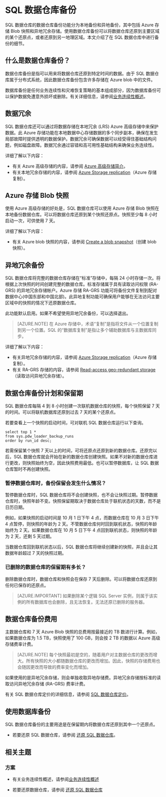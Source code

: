 <properties
    pageTitle="Azure SQL 数据仓库备份 - 快照、异地冗余 | Azure"
    description="了解 SQL 数据仓库的内置数据库备份，该功能可以将 Azure SQL 数据仓库还原到某个还原点或另一地理区域。"
    services="sql-data-warehouse"
    documentationcenter=""
    author="lakshmi1812"
    manager="jhubbard"
    editor="" />
<tags
    ms.assetid="b5aff094-05b2-4578-acf3-ec456656febd"
    ms.service="sql-data-warehouse"
    ms.devlang="NA"
    ms.topic="article"
    ms.tgt_pltfrm="NA"
    ms.workload="NA"
    ms.date="10/31/2016"
    wacn.date="03/20/2017"
    ms.author="lakshmir;barbkess" />  


# SQL 数据仓库备份
SQL 数据仓库的数据仓库备份功能分为本地备份和异地备份，其中包括 Azure 存储 Blob 快照和异地冗余存储。使用数据仓库备份可以将数据仓库还原到主要区域的某个还原点，或者还原到另一地理区域。本文介绍了在 SQL 数据仓库中进行备份的细节。

## 什么是数据仓库备份？
数据仓库备份是指可以用来将数据仓库还原到特定时间的数据。由于 SQL 数据仓库属于分布式系统，因此数据仓库备份包含许多存储在 Azure blob 中的文件。

数据库备份是任何业务连续性和灾难恢复策略的基本组成部分，因为数据库备份可以保护数据免遭意外损坏或删除。有关详细信息，请参阅[业务连续性概述](/documentation/articles/sql-database-business-continuity/)。

## 数据冗余
SQL 数据仓库还可以通过将数据存储在本地冗余 (LRS) Azure 高级存储中来保护数据。此 Azure 存储功能在本地数据中心存储数据的多个同步副本，确保在发生局部故障时提供透明的数据保护。数据冗余可确保数据可以经受得住基础结构问题，例如磁盘故障。数据冗余通过容错和高可用性基础结构来确保业务连续性。

详细了解以下内容：

* 有关 Azure 高级存储的内容，请参阅 [Azure 高级存储简介](/documentation/articles/storage-premium-storage/)。
* 有关本地冗余存储的内容，请参阅 [Azure Storage replication](/documentation/articles/storage-redundancy/#locally-redundant-storage)（Azure 存储复制）。

## Azure 存储 Blob 快照
使用 Azure 高级存储的好处是，SQL 数据仓库可以使用 Azure 存储 Blob 快照在本地备份数据仓库。可以将数据仓库还原到某个快照还原点。快照至少每 8 小时启动一次，可供使用 7 天。

详细了解以下内容：

* 有关 Azure blob 快照的内容，请参阅 [Create a blob snapshot](/documentation/articles/storage-blob-snapshots/)（创建 blob 快照）。

## 异地冗余备份
SQL 数据仓库将完整的数据仓库存储在“标准”存储中，每隔 24 小时存储一次。将根据上次快照的时间创建完整的数据仓库。标准存储属于具有读取访问权限 (RA-GRS) 的异地冗余存储帐户。Azure 存储 RA-GRS 功能可将备份文件复制到配对数据中心(中国东部和中国北部)。此异地复制功能可确保用户能够在无法访问主要区域中的快照的情况下还原数据仓库。
<!-- best-practices-availability-paired-regions Not suited for Azure.cn-->
此功能默认启用。如果不希望使用异地冗余备份，可以选择退出。

> [AZURE.NOTE]
> 在 Azure 存储中，术语“复制”是指将文件从一个位置复制到另一个位置。SQL 的“数据库复制”是指让多个辅助数据库与主数据库同步。
> 
> 

详细了解以下内容：
* 有关异地冗余存储的内容，请参阅 [Azure Storage replication](/documentation/articles/storage-redundancy/)（Azure 存储复制）。
* 有关 RA-GRS 存储的内容，请参阅 [Read-access geo-redundant storage](/documentation/articles/storage-redundancy/#read-access-geo-redundant-storage)（读取访问异地冗余存储）。

## 数据仓库备份计划和保留期
SQL 数据仓库每隔 4 到 8 小时创建一次联机数据仓库的快照，每个快照保留 7 天的时间。可以将联机数据库还原到过去 7 天的某个还原点。

若要查看上一个快照的启动时间，可对联机 SQL 数据仓库运行以下查询。


    select top 1 *
    from sys.pdw_loader_backup_runs 
    order by run_id desc;


若需保留某个快照 7 天以上的时间，可将还原点还原到新的数据仓库。还原完以后，SQL 数据仓库就会开始在新的数据仓库创建快照。如果不对新的数据仓库进行更改，则快照始终为空，因此快照费用最低。也可以暂停数据库，让 SQL 数据仓库暂时不再创建快照。

### 暂停数据仓库时，备份保留会发生什么情况？
暂停数据仓库时，SQL 数据仓库将不会创建快照，也不会让快照过期。暂停数据仓库时，快照年龄不变。快照保留期取决于数据仓库处于联机状态的天数，而不是日历日期。

例如，如果快照的启动时间是 10 月 1 日下午 4 点，而数据仓库在 10 月 3 日下午 4 点暂停，则快照的年龄为 2 天。不管数据仓库何时回到联机状态，快照的年龄始终为 2 天。如果数据仓库在 10 月 5 日下午 4 点回到联机状态，则快照的年龄为 2 天，还剩 5 天过期。

当数据仓库回到联机状态以后，SQL 数据仓库将继续创建新的快照，并且会让其数据年龄超过 7 天的快照过期。

### 已删除的数据仓库的保留期有多长？
删除数据仓库时，数据仓库和快照会在保存 7 天后删除。可以将数据仓库还原到任何已保存的还原点。

> [AZURE.IMPORTANT]
> 如果删除某个逻辑 SQL Server 实例，则属于该实例的所有数据库也会删除，且无法恢复。无法还原已删除的服务器。
> 
> 

## 数据仓库备份费用
主数据仓库和 7 天 Azure Blob 快照的总费用按最接近的 TB 数进行计算。例如，如果数据仓库为 1.5 TB，快照使用了 100 GB，则会按 2 TB 的数据以 Azure 高级存储费率计费。

> [AZURE.NOTE]
> 每个快照最初是空的，随着用户对主数据仓库的更改而增大。所有快照的大小都随数据仓库的更改而增加。因此，快照的存储费用也会随因更改而导致的费率变化而增加。
> 
> 

如果使用的是异地冗余存储，则会单独收取异地存储费。异地冗余存储按标准的读取访问异地冗余存储 (RA-GRS) 费率计费。

有关 SQL 数据仓库定价的详细信息，请参阅 [SQL 数据仓库定价](/pricing/details/sql-data-warehouse/)。

## 使用数据库备份
SQL 数据仓库备份的主要用途是在保留期内将数据仓库还原到其中一个还原点。

* 若要还原 SQL 数据仓库，请参阅 [还原 SQL 数据仓库](/documentation/articles/sql-data-warehouse-restore-database-overview/)。

## 相关主题
### 方案

* 有关业务连续性概述，请参阅[业务连续性概述](/documentation/articles/sql-database-business-continuity/)


<!-- ### Tasks -->


* 若要还原数据仓库，请参阅 [还原 SQL 数据仓库](/documentation/articles/sql-data-warehouse-restore-database-overview/)

<!-- ### Tutorials -->

<!---HONumber=Mooncake_0313_2017-->
<!--Update_Description: update meta properties;wording update -->